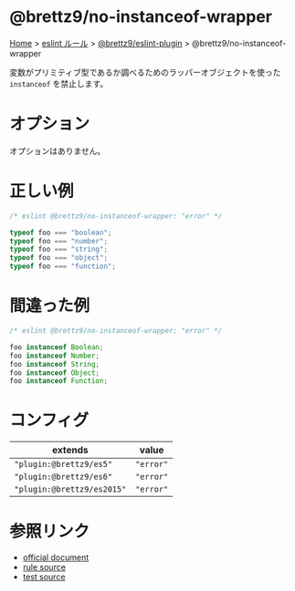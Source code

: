 # @brettz9/no-instanceof-wrapper

[Home](../../../index.md) >
[eslint ルール](../../index.md) >
[@brettz9/eslint-plugin](../@brettz9.md) >
@brettz9/no-instanceof-wrapper

変数がプリミティブ型であるか調べるためのラッパーオブジェクトを使った `instanceof` を禁止します。

# オプション

オプションはありません。

# 正しい例

```javascript
/* eslint @brettz9/no-instanceof-wrapper: "error" */

typeof foo === "boolean";
typeof foo === "number";
typeof foo === "string";
typeof foo === "object";
typeof foo === "function";
```

# 間違った例

```javascript
/* eslint @brettz9/no-instanceof-wrapper: "error" */

foo instanceof Boolean;
foo instanceof Number;
foo instanceof String;
foo instanceof Object;
foo instanceof Function;
```

# コンフィグ

| extends                    | value     |
| -------------------------- | --------- |
| `"plugin:@brettz9/es5"`    | `"error"` |
| `"plugin:@brettz9/es6"`    | `"error"` |
| `"plugin:@brettz9/es2015"` | `"error"` |

# 参照リンク

- [official document](https://github.com/brettz9/eslint-plugin/blob/main/docs/rules/no-instanceof-wrapper.md)
- [rule source](https://github.com/brettz9/eslint-plugin/blob/main/lib/rules/no-instanceof-wrapper.js)
- [test source](https://github.com/brettz9/eslint-plugin/blob/main/tests/lib/rules/no-instanceof-wrapper.js)

